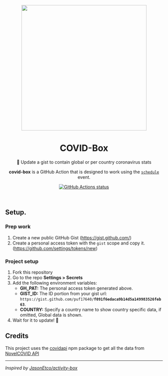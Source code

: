 <p align="center">
  <img width="400" src="https://user-images.githubusercontent.com/17516174/80812104-92733d00-8bc7-11ea-8017-1ed35aa64d4b.png">
  <h1 align="center">COVID-Box</h1>
  <p align="center">🦠 Update a gist to contain global or per country coronavirus stats</p>
  <p align="center"><strong>covid-box</strong> is a GitHub Action that is designed to work using the <a href="https://developer.github.com/actions/managing-workflows/creating-and-cancelling-a-workflow/#scheduling-a-workflow"><code>schedule</code></a> event.</p>
</p>

<p align="center"> <a href="https://github.com/puf17640/covid-box"><img alt="GitHub Actions status" src="https://github.com/puf17640/covid-box/workflows/Node%20CI/badge.svg"></a></p>
<br>

## Setup. 


### Prep work

1. Create a new public GitHub Gist (https://gist.github.com/)
2. Create a personal access token with the `gist` scope and copy it. (https://github.com/settings/tokens/new)

### Project setup

1. Fork this repository
2. Go to the repo **Settings > Secrets**
3. Add the following environment variables:
   - **GH_PAT:** The personal access token generated above.
   - **GIST_ID:** The ID portion from your gist url: `https://gist.github.com/puf17640/`**`f091f6edaca9b14d5a149983526feb63`**.
   - **COUNTRY:** Specify a country name to show country specific data, if omitted, Global data is shown.
4. Wait for it to update! 🎉

## Credits

This project uses the [covidapi](https://npmjs.com/covidapi) npm package to get all the data from [NovelCOVID API](https://disease.sh)

---

_Inspired by [JasonEtco/activity-box](https://github.com/JasonEtco/activity-box)_
